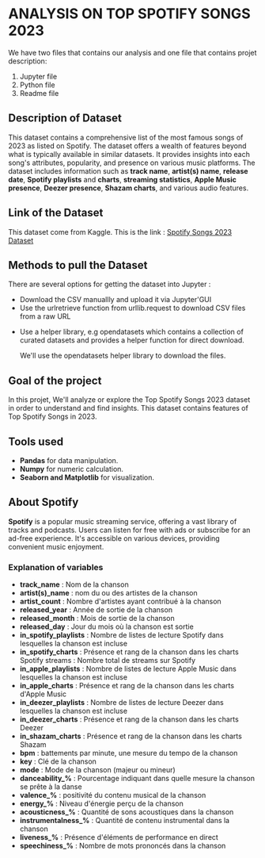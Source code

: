 # ANALYSIS ON TOP SPOTIFY SONGS 2023

We have two files that contains our analysis and one file that contains projet description:

1. Jupyter file
2. Python file
3. Readme file

## **Description of Dataset**

This dataset contains a comprehensive list of the most famous songs of 2023 as listed on Spotify. The dataset offers a wealth of features beyond what is typically available in similar datasets. It provides insights into each song's attributes, popularity, and presence on various music platforms. The dataset includes information such as **track name**, **artist(s) name**, **release date**, **Spotify playlists** and **charts**, **streaming statistics**, **Apple Music presence**, **Deezer presence**, **Shazam charts**, and various audio features.

## Link of the Dataset

This dataset come from Kaggle. This is the link : [Spotify Songs 2023 Dataset](https://www.kaggle.com/datasets/nelgiriyewithana/top-spotify-songs-2023)

## Methods to pull the Dataset

There are several options for getting the dataset into Jupyter :

- Download the CSV manuallly and upload it via Jupyter'GUI
- Use the urlretrieve function from urllib.request to download CSV files from a raw URL

* Use a helper library, e.g opendatasets which contains a collection of curated datasets and provides a helper function for direct download.

  We'll use the opendatasets helper library to download the files.

## **Goal of the project**

In this projet, We'll analyze or explore the Top Spotify Songs 2023 dataset in order to understand and find insights. This dataset contains features of Top Spotify Songs in 2023.

## **Tools used**

- **Pandas** for data manipulation.
- **Numpy** for numeric calculation.
- **Seaborn and Matplotlib** for visualization.

## **About Spotify**

**Spotify** is a popular music streaming service, offering a vast library of tracks and podcasts. Users can listen for free with ads or subscribe for an ad-free experience. It's accessible on various devices, providing convenient music enjoyment.

### Explanation of variables

- **track_name** : Nom de la chanson
- **artist(s)\_name** : nom du ou des artistes de la chanson
- **artist_count** : Nombre d'artistes ayant contribué à la chanson
- **released_year** : Année de sortie de la chanson
- **released_month** : Mois de sortie de la chanson
- **released_day** : Jour du mois où la chanson est sortie
- **in_spotify_playlists** : Nombre de listes de lecture Spotify dans lesquelles la chanson est incluse
- **in_spotify_charts** : Présence et rang de la chanson dans les charts Spotify
  streams : Nombre total de streams sur Spotify
- **in_apple_playlists** : Nombre de listes de lecture Apple Music dans lesquelles la chanson est incluse
- **in_apple_charts** : Présence et rang de la chanson dans les charts d'Apple Music
- **in_deezer_playlists** : Nombre de listes de lecture Deezer dans lesquelles la chanson est incluse
- **in_deezer_charts** : Présence et rang de la chanson dans les charts Deezer
- **in_shazam_charts** : Présence et rang de la chanson dans les charts Shazam
- **bpm** : battements par minute, une mesure du tempo de la chanson
- **key** : Clé de la chanson
- **mode** : Mode de la chanson (majeur ou mineur)
- **danceability\_%** : Pourcentage indiquant dans quelle mesure la chanson se prête à la danse
- **valence\_%** : positivité du contenu musical de la chanson
- **energy\_%** : Niveau d'énergie perçu de la chanson
- **acousticness\_%** : Quantité de sons acoustiques dans la chanson
- **instrumentalness\_%** : Quantité de contenu instrumental dans la chanson
- **liveness\_%** : Présence d'éléments de performance en direct
- **speechiness\_%** : Nombre de mots prononcés dans la chanson
